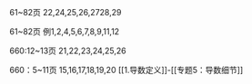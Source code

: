 61~82页
22,24,25,26,2728,29

61~82页
例1,2,4,5,6,7,8,9,11,12

660:12~13页
21,22,23,24,25,26

660：5~11页
15,16,17,18,19,20
[[1.导数定义]]-[[专题5：导数细节]]


